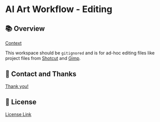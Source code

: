 # AI Art Workflow - Editing

## 📚 Overview

[Context](../README.md)

This workspace should be `gitignored` and is for ad-hoc editing files like project files from [Shotcut](https://shotcut.org/) and [Gimp](https://www.gimp.org/).

## 🙏 Contact and Thanks

[Thank you!](../README.md#🙏-contact-and-thanks)

## 🪪 License

[License Link](../LICENSE.md)
